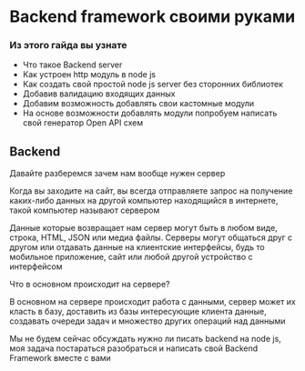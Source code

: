 # Backend framework своими руками
### Из этого гайда вы узнате
* Что такое Backend server
* Как устроен http модуль в node js
* Как создать свой простой node js server без сторонних библиотек 
* Добавив валидацию входящих данных
* Добавим возможность добавлять свои кастомные модули
* На основе возможности добавлять модули попробуем написать свой генератор Open API схем

## Backend
Давайте разберемся зачем нам вообще нужен сервер

Когда вы заходите на сайт, вы всегда отправляете
запрос на получение каких-либо данных на другой компьютер 
находящийся в интернете, такой компьютер называют сервером

Данные которые возвращает нам сервер могут быть в любом виде, строка, HTML,
JSON или медиа файлы. Серверы могут общаться друг с другом или отдавать данные
на клиентские интерфейсы, будь то мобильное приложение, 
сайт или любой другой устройство с интерфейсом

Что в основном происходит на сервере?

В основном на сервере происходит работа с данными, сервер может их 
класть в базу, доставить из базы интересующие клиента данные,
создавать очереди задач и множество других операций над данными

Мы не будем сейчас обсуждать нужно ли писать backend на node js,
моя задача постараться разобраться и написать свой Backend Framework
вместе с вами







